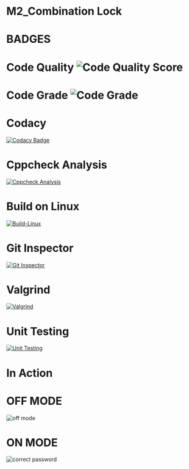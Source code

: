 # M2_Combination Lock

# BADGES

# Code Quality ![Code Quality Score]()
# Code Grade ![Code Grade]()

# Codacy
[![Codacy Badge](https://app.codacy.com/project/badge/Grade/d960bbb9d57d48cc9d9446197eea4748)](https://www.codacy.com/gh/IndhujaB/M2_Combination-lock/dashboard?utm_source=github.com&amp;utm_medium=referral&amp;utm_content=IndhujaB/M2_Combination-lock&amp;utm_campaign=Badge_Grade)

# Cppcheck Analysis
[![Cppcheck Analysis](https://github.com/IndhujaB/M2_Combination-lock/actions/workflows/Cppcheck_analysis.yml/badge.svg)](https://github.com/IndhujaB/M2_Combination-lock/actions/workflows/Cppcheck_analysis.yml)

# Build on Linux
[![Build-Linux](https://github.com/IndhujaB/M2_Combination-lock/actions/workflows/Build%20on%20linux.yml/badge.svg)](https://github.com/IndhujaB/M2_Combination-lock/actions/workflows/Build%20on%20linux.yml)

# Git Inspector
[![Git Inspector](https://github.com/IndhujaB/M2_Combination-lock/actions/workflows/Git%20inspector.yml/badge.svg)](https://github.com/IndhujaB/M2_Combination-lock/actions/workflows/Git%20inspector.yml)

# Valgrind
[![Valgrind](https://github.com/IndhujaB/M2_Combination-lock/actions/workflows/valgrind.yml/badge.svg)](https://github.com/IndhujaB/M2_Combination-lock/actions/workflows/valgrind.yml)

# Unit Testing
[![Unit Testing](https://github.com/IndhujaB/M2_Combination-lock/actions/workflows/Unit%20Testing.yml/badge.svg)](https://github.com/IndhujaB/M2_Combination-lock/actions/workflows/Unit%20Testing.yml)

# In Action

# OFF MODE
![off mode](https://user-images.githubusercontent.com/101382503/164192802-cf046060-733c-4c92-8d15-6b89bc2b6ec2.png)

# ON MODE
![correct password](https://user-images.githubusercontent.com/101382503/164192946-097ef22d-333c-4788-b388-258c5b9d5e64.png)




